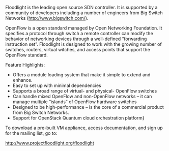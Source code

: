 Floodlight is the leading open source SDN controller. It is supported
by a community of developers including a number of engineers from Big
Switch Networks (http://www.bigswitch.com/).

OpenFlow is a open standard managed by Open Networking Foundation. It
specifies a protocol through switch a remote controller can modify the
behavior of networking devices through a well-defined “forwarding
instruction set”. Floodlight is designed to work with the growing
number of switches, routers, virtual witches, and access points that
support the OpenFlow standard.

Feature Highlights:

- Offers a module loading system that make it simple to extend and
  enhance.
- Easy to set up with minimal dependencies
- Supports a broad range of virtual- and physical- OpenFlow switches
- Can handle mixed OpenFlow and non-OpenFlow networks – it can manage
  multiple “islands” of OpenFlow hardware switches
- Designed to be high-performance – is the core of a commercial
  product from Big Switch Networks.
- Support for OpenStack Quantum cloud orchestration platform}

To download a pre-built VM appliance, access documentation, and sign
up for the mailing list, go to:

  http://www.projectfloodlight.org/floodlight
